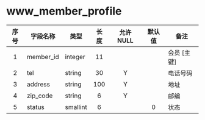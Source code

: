 www_member_profile
==================
| 序号 | 字段名称 | 类型 | 长度 | 允许 NULL | 默认值 | 备注 | 
| :---: | --- | --- | :---: | :---: | :---: | --- | 
| 1 | member_id | integer  | 11  |   |   | 会员 [主键] | 
| 2 | tel       | string   | 30  | Y |   | 电话号码 | 
| 3 | address   | string   | 100 | Y |   | 地址  | 
| 4 | zip_code  | string   | 6   | Y |   | 邮编  | 
| 5 | status    | smallint | 6   |   | 0 | 状态  | 
